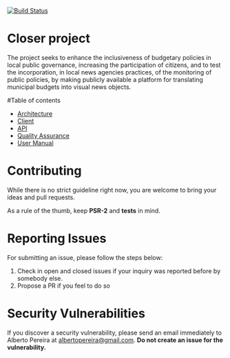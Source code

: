 [![Build Status](https://travis-ci.org/albertopereira/closer-project.svg?branch=master)](https://travis-ci.org/albertopereira/closer-project)  
  
# Closer project
The project seeks to enhance the inclusiveness of budgetary policies in local public governance, increasing the participation of citizens, and to test the incorporation, in local news agencies practices, of the monitoring of public policies, by making publicly available a platform for translating municipal budgets into visual news objects.

#Table of contents

- [Architecture](https://github.com/albertopereira/closerproject/blob/master/docs/architecture.md)
- [Client](https://github.com/albertopereira/closerproject/blob/master/docs/client.md)
- [API](https://github.com/albertopereira/closerproject/blob/master/docs/api.md)
- [Quality Assurance](https://github.com/albertopereira/closerproject/blob/master/docs/quality_assurance.md)
- [User Manual](https://github.com/albertopereira/closerproject/blob/master/docs/user_manual.md)

# Contributing

While there is no strict guideline right now, you are welcome to bring your ideas and pull requests.

As a rule of the thumb, keep **PSR-2** and **tests** in mind.

# Reporting Issues

For submitting an issue, please follow the steps below:

1. Check in open and closed issues if your inquiry was reported before by somebody else.
2. Propose a PR if you feel to do so

# Security Vulnerabilities

If you discover a security vulnerability, please send an email immediately to Alberto Pereira at [albertopereira@gmail.com](mailto:albertopereira@gmail.com). **Do not create an issue for the vulnerability.**